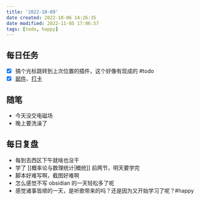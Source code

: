 ```yaml
---
title: '2022-10-09'
date created: 2022-10-06 14:26:35
date modified: 2022-11-05 17:06:57
tags: [todo, happy]
---
```


## 每日任务

- [x] 搞个光标跳转到上次位置的插件，这个好像有现成的 #todo
- [x] [邮件](https://email.ustc.edu.cn/coremail/)、[打卡](https://weixine.ustc.edu.cn/2020/login)

## 随笔

- 今天没交电磁场
- 晚上要洗澡了

## 每日复盘

- 每到去西区下午就啥也没干
- 学了 [[概率论与数理统计|概统]] 前两节，明天要学完
- 脚本好难写啊，截图好难啊
- 怎么感觉不写 obsidian 的一天轻松多了呢
- 感觉诸事皆顺的一天，是听歌带来的吗？还是因为又开始学习了呢？#happy
